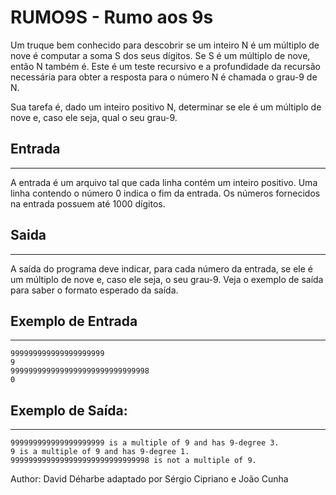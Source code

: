 # RUMO9S - Rumo aos 9s

Um truque bem conhecido para descobrir se um inteiro N é um múltiplo de nove é computar a soma S dos seus dígitos. Se S é um múltiplo de nove, então N também é. Este é um teste recursivo e a profundidade da recursão necessária para obter a resposta para o número N é chamada o grau-9 de N.

Sua tarefa é, dado um inteiro positivo N, determinar se ele é um múltiplo de nove e, caso ele seja, qual o seu grau-9.

## Entrada
---
A entrada é um arquivo tal que cada linha contém um inteiro positivo. Uma linha contendo o número 0 indica o fim da entrada. Os números fornecidos na entrada possuem até 1000 dígitos.

## Saida
---
A saída do programa deve indicar, para cada número da entrada, se ele é um múltiplo de nove e, caso ele seja, o seu grau-9. Veja o exemplo de saída para saber o formato esperado da saída.

## Exemplo de Entrada
---
    999999999999999999999
    9
    9999999999999999999999999999998
    0

## Exemplo de Saída:
---
    999999999999999999999 is a multiple of 9 and has 9-degree 3.
    9 is a multiple of 9 and has 9-degree 1.
    9999999999999999999999999999998 is not a multiple of 9.

Author: David Déharbe adaptado por Sérgio Cipriano e João Cunha
